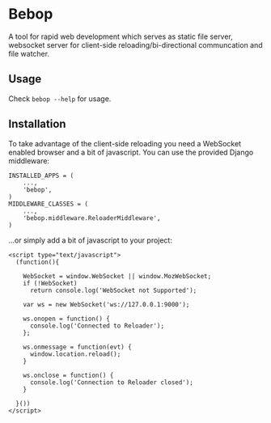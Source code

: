 Bebop
=====
A tool for rapid web development which serves as static file server, websocket server for client-side reloading/bi-directional communcation and file watcher.

Usage
-----
Check `bebop --help` for usage.

Installation
------------
To take advantage of the client-side reloading you need a WebSocket enabled browser and a bit of javascript. You can use the provided Django middleware:

    INSTALLED_APPS = (
        ...,
        'bebop',
    )
    MIDDLEWARE_CLASSES = (
        ...,
        'bebop.middleware.ReloaderMiddleware',
    )

...or simply add a bit of javascript to your project:

    <script type="text/javascript">
      (function(){

        WebSocket = window.WebSocket || window.MozWebSocket;
        if (!WebSocket)
          return console.log('WebSocket not Supported');

        var ws = new WebSocket('ws://127.0.0.1:9000');

        ws.onopen = function() {
          console.log('Connected to Reloader');
        };

        ws.onmessage = function(evt) {
          window.location.reload();
        }

        ws.onclose = function() {
          console.log('Connection to Reloader closed');
        }

      }())
    </script>
